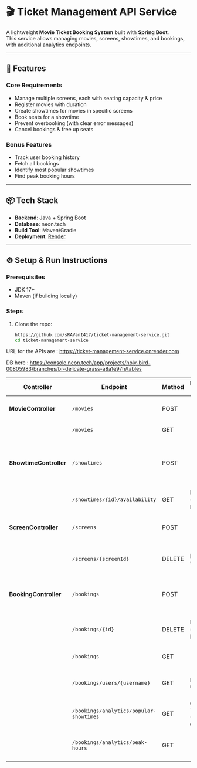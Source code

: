 # 🎬 Ticket Management API Service

A lightweight **Movie Ticket Booking System** built with **Spring Boot**.  
This service allows managing movies, screens, showtimes, and bookings, with additional analytics endpoints.

---

## 🚀 Features

### Core Requirements
- Manage multiple screens, each with seating capacity & price
- Register movies with duration
- Create showtimes for movies in specific screens
- Book seats for a showtime
- Prevent overbooking (with clear error messages)
- Cancel bookings & free up seats

### Bonus Features
- Track user booking history
- Fetch all bookings
- Identify most popular showtimes
- Find peak booking hours

---

## 📦 Tech Stack
- **Backend**: Java + Spring Boot
- **Database**: neon.tech
- **Build Tool**: Maven/Gradle
- **Deployment**: [Render](https://render.com)

---

## ⚙️ Setup & Run Instructions

### Prerequisites
- JDK 17+
- Maven (if building locally)

### Steps
1. Clone the repo:
   ```bash
   https://github.com/sRAVanI417/ticket-management-service.git
   cd ticket-management-service

URL for the APIs are : https://ticket-management-service.onrender.com

DB here : https://console.neon.tech/app/projects/holy-bird-00805983/branches/br-delicate-grass-a8a1e97h/tables


| Controller             | Endpoint                                | Method | Path/Query Params                    | Request Body                                                                                                 | Response                                       |
|------------------------|-----------------------------------------|--------|--------------------------------------|--------------------------------------------------------------------------------------------------------------|------------------------------------------------|
| **MovieController**    | `/movies`                               | POST   | -                                    | `{ "name": "Avengers", "description": "MCU assemble" }`                                                      | Created `Movie` object                         |
|                        | `/movies`                               | GET    | -                                    | -                                                                                                            | List of all `Movie` objects                    |
| **ShowtimeController** | `/showtimes`                            | POST   | -                                    | `{ "movie": { "id": 1 }, "screen": { "id": 1 }, "startTime": "2025-08-15T10:30:00", "availableSeats": 120 }` | Created `Showtime` object                      |
|                        | `/showtimes/{id}/availability`          | GET    | Path: `id` (showtime ID)             | -                                                                                                            | Integer (available seats)                      |
| **ScreenController**   | `/screens`                              | POST   | -                                    | `{ "name": "Audi 1", "seatingCapacity": 120, "price": 200 }`                                                 | Created `Screen` object                        |
|                        | `/screens/{screenId}`                   | DELETE | Path: `screenId`                     | -                                                                                                            | String message confirming deletion             |
| **BookingController**  | `/bookings`                             | POST   | -                                    | `{ "showtimeId": 1, "userName": "John", "seatCount": 2 }`                                                    | String message (booking confirmation or error) |
|                        | `/bookings/{id}`                        | DELETE | Path: `id` (booking ID)              | -                                                                                                            | String message (cancellation confirmation)     |
|                        | `/bookings`                             | GET    | -                                    | -                                                                                                            | List of all `Reservation` objects              |
|                        | `/bookings/users/{username}`            | GET    | Path: `username`                     | -                                                                                                            | List of `Reservation` objects for user         |
|                        | `/bookings/analytics/popular-showtimes` | GET    | Query: `limit` (optional, default=5) | -                                                                                                            | List of top showtimes with booking count       |
|                        | `/bookings/analytics/peak-hours`        | GET    | -                                    | -                                                                                                            | List of hours with booking count (descending)  |
